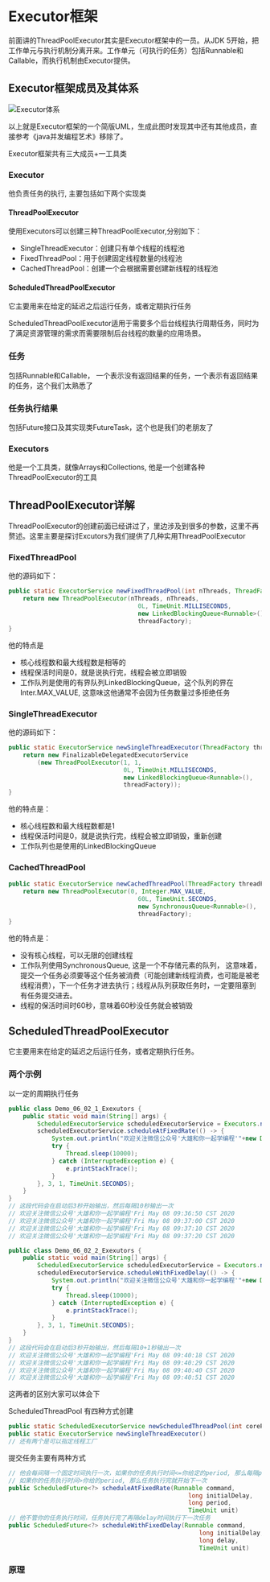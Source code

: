 # Executor框架

前面讲的ThreadPoolExecutor其实是Executor框架中的一员。从JDK 5开始，把工作单元与执行机制分离开来。工作单元（可执行的任务）包括Runnable和Callable，而执行机制由Executor提供。

## Executor框架成员及其体系

![Executor体系](images/Executor体系.png)

以上就是Executor框架的一个简版UML，生成此图时发现其中还有其他成员，直接参考《java并发编程艺术》移除了。

Executor框架共有三大成员+一工具类

### Executor

他负责任务的执行, 主要包括如下两个实现类

#### ThreadPoolExecutor

使用Executors可以创建三种ThreadPoolExecutor,分别如下：

- SingleThreadExecutor：创建只有单个线程的线程池
- FixedThreadPool：用于创建固定线程数量的线程池
- CachedThreadPool：创建一个会根据需要创建新线程的线程池

#### ScheduledThreadPoolExecutor

它主要用来在给定的延迟之后运行任务，或者定期执行任务

ScheduledThreadPoolExecutor适用于需要多个后台线程执行周期任务，同时为了满足资源管理的需求而需要限制后台线程的数量的应用场景。

### 任务

包括Runnable和Callable， 一个表示没有返回结果的任务，一个表示有返回结果的任务，这个我们太熟悉了

### 任务执行结果

包括Future接口及其实现类FutureTask，这个也是我们的老朋友了

### Executors

他是一个工具类，就像Arrays和Collections, 他是一个创建各种ThreadPoolExecutor的工具

## ThreadPoolExecutor详解

ThreadPoolExecutor的创建前面已经讲过了，里边涉及到很多的参数，这里不再赘述。这里主要是探讨Excutors为我们提供了几种实用ThreadPoolExecutor

### FixedThreadPool

他的源码如下：

```java
public static ExecutorService newFixedThreadPool(int nThreads, ThreadFactory threadFactory) {
    return new ThreadPoolExecutor(nThreads, nThreads,
                                    0L, TimeUnit.MILLISECONDS,
                                    new LinkedBlockingQueue<Runnable>(),
                                    threadFactory);
}
```

他的特点是
- 核心线程数和最大线程数是相等的
- 线程保活时间是0，就是说执行完，线程会被立即销毁
- 工作队列是使用的有界队列LinkedBlockingQueue，这个队列的界在Inter.MAX_VALUE, 这意味这他通常不会因为任务数量过多拒绝任务

### SingleThreadExecutor

他的源码如下：

```java
public static ExecutorService newSingleThreadExecutor(ThreadFactory threadFactory) {
    return new FinalizableDelegatedExecutorService
        (new ThreadPoolExecutor(1, 1,
                                0L, TimeUnit.MILLISECONDS,
                                new LinkedBlockingQueue<Runnable>(),
                                threadFactory));
}
```

他的特点是：

- 核心线程数和最大线程数都是1
- 线程保活时间是0，就是说执行完，线程会被立即销毁，重新创建
- 工作队列也是使用的LinkedBlockingQueue


### CachedThreadPool

```java
public static ExecutorService newCachedThreadPool(ThreadFactory threadFactory) {
    return new ThreadPoolExecutor(0, Integer.MAX_VALUE,
                                    60L, TimeUnit.SECONDS,
                                    new SynchronousQueue<Runnable>(),
                                    threadFactory);
}
```

他的特点是：

- 没有核心线程，可以无限的创建线程
- 工作队列使用SynchronousQueue, 这是一个不存储元素的队列，  这意味着，提交一个任务必须要等这个任务被消费（可能创建新线程消费，也可能是被老线程消费），下一个任务才进去执行；线程从队列获取任务时，一定要阻塞到有任务提交进去。
- 线程的保活时间时60秒，意味着60秒没任务就会被销毁

## ScheduledThreadPoolExecutor

它主要用来在给定的延迟之后运行任务，或者定期执行任务。

### 两个示例

以一定的周期执行任务

```java
public class Demo_06_02_1_Exexutors {
    public static void main(String[] args) {
        ScheduledExecutorService scheduledExecutorService = Executors.newScheduledThreadPool(4);
        scheduledExecutorService.scheduleAtFixedRate(() -> {
            System.out.println("欢迎关注微信公众号'大雄和你一起学编程'"+new Date());
            try {
                Thread.sleep(10000);
            } catch (InterruptedException e) {
                e.printStackTrace();
            }
        }, 3, 1, TimeUnit.SECONDS);
    }
}
// 这段代码会在启动后3秒开始输出，然后每隔10秒输出一次
// 欢迎关注微信公众号'大雄和你一起学编程'Fri May 08 09:36:50 CST 2020
// 欢迎关注微信公众号'大雄和你一起学编程'Fri May 08 09:37:00 CST 2020
// 欢迎关注微信公众号'大雄和你一起学编程'Fri May 08 09:37:10 CST 2020
// 欢迎关注微信公众号'大雄和你一起学编程'Fri May 08 09:37:20 CST 2020
```

```java
public class Demo_06_02_2_Exexutors {
    public static void main(String[] args) {
        ScheduledExecutorService scheduledExecutorService = Executors.newScheduledThreadPool(4);
        scheduledExecutorService.scheduleWithFixedDelay(() -> {
            System.out.println("欢迎关注微信公众号'大雄和你一起学编程'"+new Date());
            try {
                Thread.sleep(10000);
            } catch (InterruptedException e) {
                e.printStackTrace();
            }
        }, 3, 1, TimeUnit.SECONDS);
    }
}
// 这段代码会在启动后3秒开始输出，然后每隔10+1秒输出一次
// 欢迎关注微信公众号'大雄和你一起学编程'Fri May 08 09:40:18 CST 2020
// 欢迎关注微信公众号'大雄和你一起学编程'Fri May 08 09:40:29 CST 2020
// 欢迎关注微信公众号'大雄和你一起学编程'Fri May 08 09:40:40 CST 2020
// 欢迎关注微信公众号'大雄和你一起学编程'Fri May 08 09:40:51 CST 2020
```
这两者的区别大家可以体会下

ScheduledThreadPool 有四种方式创建

```java
public static ScheduledExecutorService newScheduledThreadPool(int corePoolSize)
public static ExecutorService newSingleThreadExecutor()
// 还有两个是可以指定线程工厂
```

提交任务主要有两种方式

```java
// 他会每间隔一个固定时间执行一次，如果你的任务执行时间<=你给定的period, 那么每隔period时间会执行一次
// 如果你的任务执行时间>你给的period, 那么任务执行完就开始下一次
public ScheduledFuture<?> scheduleAtFixedRate(Runnable command,
                                                  long initialDelay,
                                                  long period,
                                                  TimeUnit unit)
// 他不管你的任务执行时间，任务执行完了再隔delay时间执行下一次任务
public ScheduledFuture<?> scheduleWithFixedDelay(Runnable command,
                                                     long initialDelay,
                                                     long delay,
                                                     TimeUnit unit)
```

### 原理

